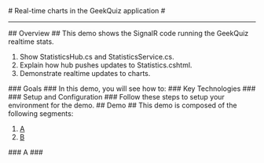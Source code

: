 ﻿<a name="title" />
# Real-time charts in the GeekQuiz application #

---
<a name="Overview" />
## Overview ##
This demo shows the SignalR code running the GeekQuiz realtime stats.

1.	Show StatisticsHub.cs and StatisticsService.cs.
1.	Explain how hub pushes updates to Statistics.cshtml.
1.	Demonstrate realtime updates to charts.

<a id="goals" />
### Goals ###
In this demo, you will see how to:

<a name="technologies" />
### Key Technologies ###

<a name="setup" />
### Setup and Configuration ###
Follow these steps to setup your environment for the demo.

<a name="Demo" />
## Demo ##
This demo is composed of the following segments:

1. [A](#segment1)
1. [B](#segment2)

<a name="segment1" />
### A ###

